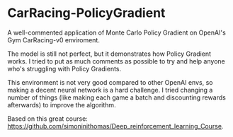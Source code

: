 # CarRacing-PolicyGradient
A well-commented application of Monte Carlo Policy Gradient on OpenAI's Gym CarRacing-v0 enviroment.

The model is still not perfect, but it demonstrates how Policy Gradient works.
I tried to put as much comments as possible to try and help anyone who's struggling with Policy Gradients.

This environment is not very good compared to other OpenAI envs, so making a decent neural network is a hard challenge. I tried changing a number of things (like making each game a batch and discounting rewards afterwards) to improve the algorithm.

Based on this great course: https://github.com/simoninithomas/Deep_reinforcement_learning_Course.
